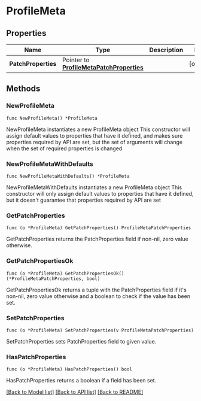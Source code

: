 # ProfileMeta

## Properties

Name | Type | Description | Notes
------------ | ------------- | ------------- | -------------
**PatchProperties** | Pointer to [**ProfileMetaPatchProperties**](ProfileMetaPatchProperties.md) |  | [optional] 

## Methods

### NewProfileMeta

`func NewProfileMeta() *ProfileMeta`

NewProfileMeta instantiates a new ProfileMeta object
This constructor will assign default values to properties that have it defined,
and makes sure properties required by API are set, but the set of arguments
will change when the set of required properties is changed

### NewProfileMetaWithDefaults

`func NewProfileMetaWithDefaults() *ProfileMeta`

NewProfileMetaWithDefaults instantiates a new ProfileMeta object
This constructor will only assign default values to properties that have it defined,
but it doesn't guarantee that properties required by API are set

### GetPatchProperties

`func (o *ProfileMeta) GetPatchProperties() ProfileMetaPatchProperties`

GetPatchProperties returns the PatchProperties field if non-nil, zero value otherwise.

### GetPatchPropertiesOk

`func (o *ProfileMeta) GetPatchPropertiesOk() (*ProfileMetaPatchProperties, bool)`

GetPatchPropertiesOk returns a tuple with the PatchProperties field if it's non-nil, zero value otherwise
and a boolean to check if the value has been set.

### SetPatchProperties

`func (o *ProfileMeta) SetPatchProperties(v ProfileMetaPatchProperties)`

SetPatchProperties sets PatchProperties field to given value.

### HasPatchProperties

`func (o *ProfileMeta) HasPatchProperties() bool`

HasPatchProperties returns a boolean if a field has been set.


[[Back to Model list]](../README.md#documentation-for-models) [[Back to API list]](../README.md#documentation-for-api-endpoints) [[Back to README]](../README.md)


